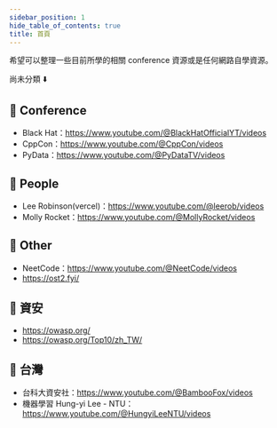 ```yaml
---
sidebar_position: 1
hide_table_of_contents: true
title: 首頁
---
```


希望可以整理一些目前所學的相關 conference 資源或是任何網路自學資源。

尚未分類 ⬇️
## 🐳 Conference
- Black Hat：https://www.youtube.com/@BlackHatOfficialYT/videos
- CppCon：https://www.youtube.com/@CppCon/videos
- PyData：https://www.youtube.com/@PyDataTV/videos

## 🐳 People
- Lee Robinson(vercel)：https://www.youtube.com/@leerob/videos
- Molly Rocket：https://www.youtube.com/@MollyRocket/videos

## 🐳 Other
- NeetCode：https://www.youtube.com/@NeetCode/videos
- https://ost2.fyi/

## :whale: 資安
- https://owasp.org/
- https://owasp.org/Top10/zh_TW/

## 🐳 台灣
- 台科大資安社：https://www.youtube.com/@BambooFox/videos
- 機器學習 Hung-yi Lee - NTU：https://www.youtube.com/@HungyiLeeNTU/videos